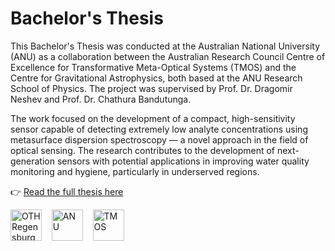 # Bachelor's Thesis

This Bachelor's Thesis was conducted at the Australian National University (ANU) as a collaboration between the Australian Research Council Centre of Excellence for Transformative Meta-Optical Systems (TMOS) and the Centre for Gravitational Astrophysics, both based at the ANU Research School of Physics. The project was supervised by Prof. Dr. Dragomir Neshev and Prof. Dr. Chathura Bandutunga.

The work focused on the development of a compact, high-sensitivity sensor capable of detecting extremely low analyte concentrations using metasurface dispersion spectroscopy — a novel approach in the field of optical sensing. The research contributes to the development of next-generation sensors with potential applications in improving water quality monitoring and hygiene, particularly in underserved regions.

👉 [Read the full thesis here](./Bachelor_Thesis.pdf)

<p align="left">
  <img src="https://upload.wikimedia.org/wikipedia/de/b/b4/OTH_Regensburg_Logo.png" alt="OTH Regensburg" height="50" />
  &nbsp;&nbsp;
  <img src="https://upload.wikimedia.org/wikipedia/commons/3/33/Australian_National_University_coat_of_arms.png" alt="ANU" height="50" />
  &nbsp;&nbsp;
  <img src="https://tmos.org.au/wp-content/uploads/2020/10/TMOS-logo.png" alt="TMOS" height="50" />
</p>
